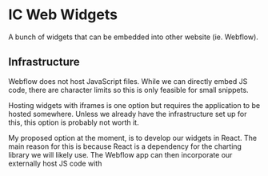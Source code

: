 # IC Web Widgets

A bunch of widgets that can be embedded into other website (ie. Webflow).

## Infrastructure

Webflow does not host JavaScript files. While we can directly embed JS code, there are character limits so this is only feasible for small snippets.

Hosting widgets with iframes is one option but requires the application to be hosted somewhere. Unless we already have the infrastructure set up for this, this option is probably not worth it.

My proposed option at the moment, is to develop our widgets in React. The main reason for this is because React is a dependency for the charting library we will likely use. The Webflow app can then incorporate our externally host JS code with <script/>. For this option, the JS code needs to be publicly available.

### JS Hosting Options

**Private S3**

We could host our code with AWS S3. The current deployment relies on AWS CLI ran locally but this could be enhanced to run in some future CI/CD pipeline.

- ✓ self-hosted means greater control
- x self-hosted means we bear to cost of maintenance (fiat and time)

**jsDelivr (CDN)**

- ✓ Free
- ✓ No set up
- ✓ Supports versioning
- ? Availability, to be confirmed but should be high
- X Relying on a third party service provider

Determine CDN link with their online tool here:
https://www.jsdelivr.com/github

https://github.com/TheodoreChuang/index-web-widgets/blob/main/dist/index-web-widgets.js
-> https://cdn.jsdelivr.net/gh/TheodoreChuang/index-web-widgets@main/dist/index-web-widgets.js

## Development

### Adding a new widget

1. Add a new component in the `/src/widget` directory
2. Append the new component to the `app.js` switch statement
3. Append the new component to the `/dist/index.html` to view the component

## Webflow Set Up

A. For each page that will be consuming these widgets, you will first need to add the JavaScript.

1. Go to page settings
2. Go to `Custom Code` section
3. In the `Before </body> tag` subsection insert the previous build and deploy JS

```
<!-- S3 hosting -->
<script src="https://<bucket>.s3.<region>.amazonaws.com/bundle.js"></script>
<!-- jsDelivr hosting -->
<script src="https://cdn.jsdelivr.net/gh/TheodoreChuang/index-web-widgets@main/dist/index-web-widgets.js"></script>
```

B. Inserting a widget

1. Add Element > Advanced > Embed
2. Add custom code for whichever widget you would like

```
<div class="index_web_widget" data-widget-type="chart-line"></div>
```

C. Publish Site To Review Changes
